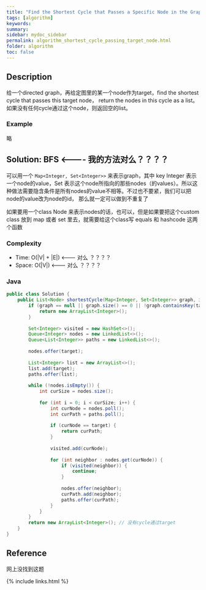 ```yaml
---
title: "Find the Shortest Cycle that Passes a Specific Node in the Graph"
tags: [algorithm]
keywords:
summary:
sidebar: mydoc_sidebar
permalink: algorithm_shortest_cycle_passing_target_node.html
folder: algorithm
toc: false
---
```


## Description
给一个directed graph，再给定图里的某一个node作为target，find the shortest cycle that passes this target node，
return the nodes in this cycle as a list。
如果没有任何cycle通过这个node，则返回空的list。

### Example
略

## Solution: BFS <---- 我的方法对么？？？？
可以用一个 `Map<Integer, Set<Integer>>` 来表示graph，其中 key Integer 表示一个node的value，Set<Integer> 表示这个node所指向的那些nodes（的values）。所以这种做法需要隐含条件是所有nodes的value不相等。不过也不要紧，我们可以把node的value改为node的id，
那么就一定可以做到不重复了

如果要用一个class Node 来表示nodes的话，也可以，但是如果要把这个custom class 放到 map 或者 set 里去，就需要给这个class写 equals 和 hashcode 这两个函数

### Complexity
* Time: O(|V| + |E|) <--- 对么 ？？？？
* Space: O(|V|) <--- 对么 ？？？？

### Java
```java
public class Solution {
    public List<Node> shortestCycle(Map<Integer, Set<Integer>> graph, int target) {
        if (graph == null || graph.size() == 0 || !graph.containsKey(target)) {
            return new ArrayList<Integer>();
        }
        
        Set<Integer> visited = new HashSet<>();
        Queue<Integer> nodes = new LinkedList<>();
        Queue<List<Integer>> paths = new LinkedList<>();
        
        nodes.offer(target);
        
        List<Integer> list = new ArrayList<>();
        list.add(target);
        paths.offer(list);
        
        while (!nodes.isEmpty()) {
            int curSize = nodes.size();
            
            for (int i = 0; i < curSize; i++) {
                int curNode = nodes.poll();
                int curPath = paths.poll();
                
                if (curNode == target) {
                    return curPath;
                }
                
                visited.add(curNode);
                
                for (int neighbor : nodes.get(curNode)) {
                    if (visited(neighbor)) {
                        continue;
                    }
                    
                    nodes.offer(neighbor);
                    curPath.add(neighbor);
                    paths.offer(curPath);
                }
            }
        }
        return new ArrayList<Integer>(); // 没有cycle通过target
    }
}
```

## Reference
网上没找到这题

{% include links.html %}
